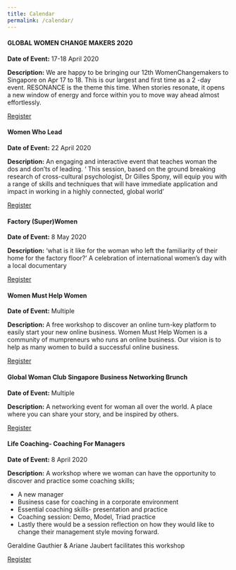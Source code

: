 ```yaml
---
title: Calendar
permalink: /calendar/
---
```

<div class="row padding--bottom">
<div class="col">
<h4 class="has-text-white padding--bottom--lg"><strong>GLOBAL WOMEN CHANGE MAKERS 2020</strong></h4>
<p><strong>Date of Event:</strong> 17-18 April 2020</p>
<p><strong>Description:</strong> We are happy to be bringing our 12th WomenChangemakers to Singapore on Apr 17 to 18. This is our largest and first time as a 2 -day event. RESONANCE is the theme this time. When stories resonate, it opens a new window of energy and force within you to move way ahead almost effortlessly.</p>
<a href="https://www.eventbrite.com/e/global-womenchangemakers-2020-apr-17-18-tickets-97443224307?aff=ebdssbdestsearch" target="_blank"><div><span>Register</span><i class="sgds-icon sgds-icon-arrow-right is-size-4" aria-hidden="true"></i></div></a>
</div>
<div class="col">
<h4 class="has-text-white padding--bottom--lg"><strong>Women Who Lead </strong></h4>
<p><strong>Date of Event:</strong> 22 April 2020</p>
<p><strong>Description:</strong> An engaging and interactive event that teaches woman the dos and don’ts of leading. ‘ This session, based on the ground breaking research of cross-cultural psychologist, Dr Gilles Spony, will equip you with a range of skills and techniques that will have immediate application and impact in working in a highly connected, global world’</p>
<a href="https://www.eventbrite.com/e/leading-in-a-global-world-tickets-96607891805?aff=ebdssbdestsearch" target="_blank"><div><span>Register</span><i class="sgds-icon sgds-icon-arrow-right is-size-4" aria-hidden="true"></i></div></a>
</div>
<div class="col">
<h4 class="has-text-white padding--bottom--lg"><strong>Factory (Super)Women </strong></h4>
<p><strong>Date of Event:</strong> 8 May 2020 </p>
<p><strong>Description:</strong> ‘what is it like for the woman who left the familiarity of their home for the factory floor?’ A celebration of international women’s day with a local documentary </p>
<a href="https://www.eventbrite.sg/e/womanpower-tenx-x-scwo-tickets-3580863459?aff=ebdssbdestsearch" target="_blank"><div><span>Register</span><i class="sgds-icon sgds-icon-arrow-right is-size-4" aria-hidden="true"></i></div></a>
</div>
<div class="col">
<h4 class="has-text-white padding--bottom--lg"><strong>Women Must Help Women </strong></h4>
<p><strong>Date of Event:</strong> Multiple </p>
<p><strong>Description:</strong> A free workshop to discover an online turn-key platform to easily start your new online business. Women Must Help Women is a community of mumpreneurs who runs an online business. Our vision is to help as many women to build a successful online business.</p>
<a href="https://www.eventbrite.sg/e/women-must-help-women-registration-65803936345?aff=ebdssbdestsearch" target="_blank"><div><span>Register</span><i class="sgds-icon sgds-icon-arrow-right is-size-4" aria-hidden="true"></i></div></a>
</div>
<div class="col">
<h4 class="has-text-white padding--bottom--lg"><strong>Global Woman Club Singapore Business Networking Brunch </strong></h4>
<p><strong>Date of Event:</strong> Multiple </p>
<p><strong>Description:</strong> A networking event for woman all over the world. A place where you can share your story, and be inspired by others. </p>
<a href="https://www.eventbrite.com/d/singapore--singapore/global-woman-networking-club-singapore/?q=global+woman+networking+club+singapore&mode=search" target="_blank"><div><span>Register</span><i class="sgds-icon sgds-icon-arrow-right is-size-4" aria-hidden="true"></i></div></a>
</div>
<div class="col">
<h4 class="has-text-white padding--bottom--lg"><strong>Life Coaching- Coaching For Managers </strong></h4>
<p><strong>Date of Event:</strong> 8 April 2020 </p>
<p><strong>Description:</strong> A workshop where we woman can have the opportunity to discover and practice some coaching skills;</p>
<ul>
<li>A new manager</li>
<li>Business case for coaching in a corporate environment</li>
<li>Essential coaching skills- presentation and practice</li>
<li>Coaching session: Demo, Model, Triad practice</li>
<li>Lastly there would be a session reflection on how they would like to change their management style moving forward.</li>
</ul>
<p>Geraldine Gauthier & Ariane Jaubert facilitates this workshop</p>
<a href="https://primetime.org.sg/event-detail/?id=115" target="_blank"><div><span>Register</span><i class="sgds-icon sgds-icon-arrow-right is-size-4" aria-hidden="true"></i></div></a>
</div>
</div>
